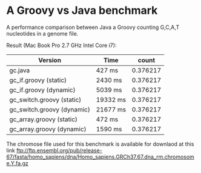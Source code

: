 A Groovy vs Java benchmark  
============================

A performance comparison between Java a Groovy counting G,C,A,T nucleotides in a genome file.

Result (Mac Book Pro 2.7 GHz Intel Core i7):

Version                   | Time     | count     |
------------------------- | -------- | --------- | 
gc.java                   | 427 ms   | 0.376217  | 
gc_if.groovy (static)     | 2430 ms  | 0.376217  | 
gc_if.groovy (dynamic)    | 5039 ms  | 0.376217  | 
gc_switch.groovy (static) | 19332 ms | 0.376217  |
gc_switch.groovy (dynamic)| 21677 ms | 0.376217  |
gc_array.groovy (static)  | 472 ms   | 0.376217  |
gc_array.groovy (dynamic) | 1590 ms  | 0.376217  |


The chromose file used for this benchmark is available for downlaod at this link ftp://ftp.ensembl.org/pub/release-67/fasta/homo_sapiens/dna/Homo_sapiens.GRCh37.67.dna_rm.chromosome.Y.fa.gz

